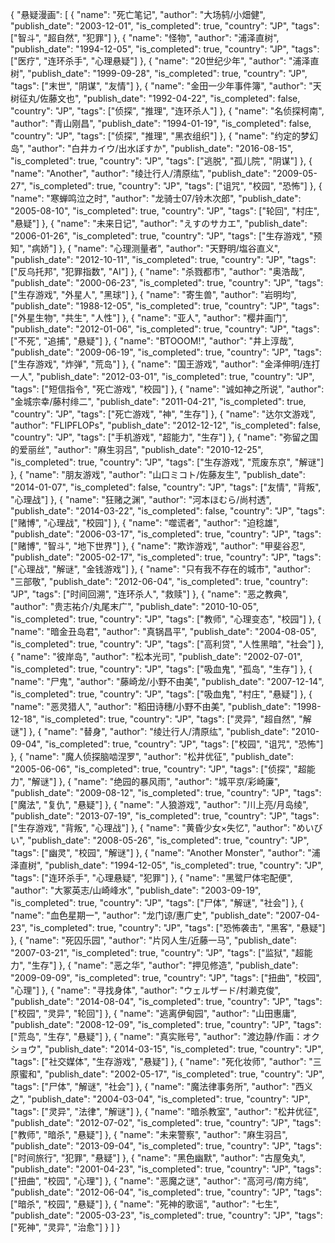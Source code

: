 {
  "悬疑漫画": [
    {
      "name": "死亡笔记",
      "author": "大场鸫/小畑健",
      "publish_date": "2003-12-01",
      "is_completed": true,
      "country": "JP",
      "tags": ["智斗", "超自然", "犯罪"]
    },
    {
      "name": "怪物",
      "author": "浦泽直树",
      "publish_date": "1994-12-05",
      "is_completed": true,
      "country": "JP",
      "tags": ["医疗", "连环杀手", "心理悬疑"]
    },
    {
      "name": "20世纪少年",
      "author": "浦泽直树",
      "publish_date": "1999-09-28",
      "is_completed": true,
      "country": "JP",
      "tags": ["末世", "阴谋", "友情"]
    },
    {
      "name": "金田一少年事件簿",
      "author": "天树征丸/佐藤文也",
      "publish_date": "1992-04-22",
      "is_completed": false,
      "country": "JP",
      "tags": ["侦探", "推理", "连环杀人"]
    },
    {
      "name": "名侦探柯南",
      "author": "青山刚昌",
      "publish_date": "1994-01-19",
      "is_completed": false,
      "country": "JP",
      "tags": ["侦探", "推理", "黑衣组织"]
    },
    {
      "name": "约定的梦幻岛",
      "author": "白井カイウ/出水ぽすか",
      "publish_date": "2016-08-15",
      "is_completed": true,
      "country": "JP",
      "tags": ["逃脱", "孤儿院", "阴谋"]
    },
    {
      "name": "Another",
      "author": "绫辻行人/清原纮",
      "publish_date": "2009-05-27",
      "is_completed": true,
      "country": "JP",
      "tags": ["诅咒", "校园", "恐怖"]
    },
    {
      "name": "寒蝉鸣泣之时",
      "author": "龙骑士07/铃木次郎",
      "publish_date": "2005-08-10",
      "is_completed": true,
      "country": "JP",
      "tags": ["轮回", "村庄", "悬疑"]
    },
    {
      "name": "未来日记",
      "author": "えすのサカエ",
      "publish_date": "2006-01-26",
      "is_completed": true,
      "country": "JP",
      "tags": ["生存游戏", "预知", "病娇"]
    },
    {
      "name": "心理测量者",
      "author": "天野明/塩谷直义",
      "publish_date": "2012-10-11",
      "is_completed": true,
      "country": "JP",
      "tags": ["反乌托邦", "犯罪指数", "AI"]
    },
    {
      "name": "杀戮都市",
      "author": "奥浩哉",
      "publish_date": "2000-06-23",
      "is_completed": true,
      "country": "JP",
      "tags": ["生存游戏", "外星人", "黑球"]
    },
    {
      "name": "寄生兽",
      "author": "岩明均",
      "publish_date": "1988-12-05",
      "is_completed": true,
      "country": "JP",
      "tags": ["外星生物", "共生", "人性"]
    },
    {
      "name": "亚人",
      "author": "樱井画门",
      "publish_date": "2012-01-06",
      "is_completed": true,
      "country": "JP",
      "tags": ["不死", "追捕", "悬疑"]
    },
    {
      "name": "BTOOOM!",
      "author": "井上淳哉",
      "publish_date": "2009-06-19",
      "is_completed": true,
      "country": "JP",
      "tags": ["生存游戏", "炸弹", "荒岛"]
    },
    {
      "name": "国王游戏",
      "author": "金泽伸明/连打一人",
      "publish_date": "2012-03-01",
      "is_completed": true,
      "country": "JP",
      "tags": ["短信指令", "死亡游戏", "校园"]
    },
    {
      "name": "诚如神之所说",
      "author": "金城宗幸/藤村绯二",
      "publish_date": "2011-04-21",
      "is_completed": true,
      "country": "JP",
      "tags": ["死亡游戏", "神", "生存"]
    },
    {
      "name": "达尔文游戏",
      "author": "FLIPFLOPs",
      "publish_date": "2012-12-12",
      "is_completed": false,
      "country": "JP",
      "tags": ["手机游戏", "超能力", "生存"]
    },
    {
      "name": "弥留之国的爱丽丝",
      "author": "麻生羽吕",
      "publish_date": "2010-12-25",
      "is_completed": true,
      "country": "JP",
      "tags": ["生存游戏", "荒废东京", "解谜"]
    },
    {
      "name": "朋友游戏",
      "author": "山口ミコト/佐藤友生",
      "publish_date": "2014-01-07",
      "is_completed": false,
      "country": "JP",
      "tags": ["友情", "背叛", "心理战"]
    },
    {
      "name": "狂赌之渊",
      "author": "河本ほむら/尚村透",
      "publish_date": "2014-03-22",
      "is_completed": false,
      "country": "JP",
      "tags": ["赌博", "心理战", "校园"]
    },
    {
      "name": "噬谎者",
      "author": "迫稔雄",
      "publish_date": "2006-03-17",
      "is_completed": true,
      "country": "JP",
      "tags": ["赌博", "智斗", "地下世界"]
    },
    {
      "name": "欺诈游戏",
      "author": "甲斐谷忍",
      "publish_date": "2005-02-17",
      "is_completed": true,
      "country": "JP",
      "tags": ["心理战", "解谜", "金钱游戏"]
    },
    {
      "name": "只有我不存在的城市",
      "author": "三部敬",
      "publish_date": "2012-06-04",
      "is_completed": true,
      "country": "JP",
      "tags": ["时间回溯", "连环杀人", "救赎"]
    },
    {
      "name": "恶之教典",
      "author": "贵志祐介/丸尾末广",
      "publish_date": "2010-10-05",
      "is_completed": true,
      "country": "JP",
      "tags": ["教师", "心理变态", "校园"]
    },
    {
      "name": "暗金丑岛君",
      "author": "真锅昌平",
      "publish_date": "2004-08-05",
      "is_completed": true,
      "country": "JP",
      "tags": ["高利贷", "人性黑暗", "社会"]
    },
    {
      "name": "彼岸岛",
      "author": "松本光司",
      "publish_date": "2002-07-01",
      "is_completed": true,
      "country": "JP",
      "tags": ["吸血鬼", "孤岛", "生存"]
    },
    {
      "name": "尸鬼",
      "author": "藤崎龙/小野不由美",
      "publish_date": "2007-12-14",
      "is_completed": true,
      "country": "JP",
      "tags": ["吸血鬼", "村庄", "悬疑"]
    },
    {
      "name": "恶灵猎人",
      "author": "稻田诗穗/小野不由美",
      "publish_date": "1998-12-18",
      "is_completed": true,
      "country": "JP",
      "tags": ["灵异", "超自然", "解谜"]
    },
    {
      "name": "替身",
      "author": "绫辻行人/清原纮",
      "publish_date": "2010-09-04",
      "is_completed": true,
      "country": "JP",
      "tags": ["校园", "诅咒", "恐怖"]
    },
    {
      "name": "魔人侦探脑啮涅罗",
      "author": "松井优征",
      "publish_date": "2005-06-06",
      "is_completed": true,
      "country": "JP",
      "tags": ["侦探", "超能力", "解谜"]
    },
    {
      "name": "绝园的暴风雨",
      "author": "城平京/彩崎廉",
      "publish_date": "2009-08-12",
      "is_completed": true,
      "country": "JP",
      "tags": ["魔法", "复仇", "悬疑"]
    },
    {
      "name": "人狼游戏",
      "author": "川上亮/月岛绫",
      "publish_date": "2013-07-19",
      "is_completed": true,
      "country": "JP",
      "tags": ["生存游戏", "背叛", "心理战"]
    },
    {
      "name": "黄昏少女×失忆",
      "author": "めいびい",
      "publish_date": "2008-05-26",
      "is_completed": true,
      "country": "JP",
      "tags": ["幽灵", "校园", "解谜"]
    },
    {
      "name": "Another Monster",
      "author": "浦泽直树",
      "publish_date": "1994-12-05",
      "is_completed": true,
      "country": "JP",
      "tags": ["连环杀手", "心理悬疑", "犯罪"]
    },
    {
      "name": "黑鹭尸体宅配便",
      "author": "大冢英志/山崎峰水",
      "publish_date": "2003-09-19",
      "is_completed": true,
      "country": "JP",
      "tags": ["尸体", "解谜", "社会"]
    },
    {
      "name": "血色星期一",
      "author": "龙门谅/惠广史",
      "publish_date": "2007-04-23",
      "is_completed": true,
      "country": "JP",
      "tags": ["恐怖袭击", "黑客", "悬疑"]
    },
    {
      "name": "死囚乐园",
      "author": "片冈人生/近藤一马",
      "publish_date": "2007-03-21",
      "is_completed": true,
      "country": "JP",
      "tags": ["监狱", "超能力", "生存"]
    },
    {
      "name": "恶之华",
      "author": "押见修造",
      "publish_date": "2009-09-09",
      "is_completed": true,
      "country": "JP",
      "tags": ["扭曲", "校园", "心理"]
    },
    {
      "name": "寻找身体",
      "author": "ウェルザード/村濑克俊",
      "publish_date": "2014-08-04",
      "is_completed": true,
      "country": "JP",
      "tags": ["校园", "灵异", "轮回"]
    },
    {
      "name": "逃离伊甸园",
      "author": "山田惠庸",
      "publish_date": "2008-12-09",
      "is_completed": true,
      "country": "JP",
      "tags": ["荒岛", "生存", "悬疑"]
    },
    {
      "name": "真实账号",
      "author": "渡边静/作画：オクショウ",
      "publish_date": "2014-03-15",
      "is_completed": true,
      "country": "JP",
      "tags": ["社交媒体", "生存游戏", "悬疑"]
    },
    {
      "name": "死化妆师",
      "author": "三原蜜和",
      "publish_date": "2002-05-17",
      "is_completed": true,
      "country": "JP",
      "tags": ["尸体", "解谜", "社会"]
    },
    {
      "name": "魔法律事务所",
      "author": "西义之",
      "publish_date": "2004-03-04",
      "is_completed": true,
      "country": "JP",
      "tags": ["灵异", "法律", "解谜"]
    },
    {
      "name": "暗杀教室",
      "author": "松井优征",
      "publish_date": "2012-07-02",
      "is_completed": true,
      "country": "JP",
      "tags": ["教师", "暗杀", "悬疑"]
    },
    {
      "name": "未来警察",
      "author": "麻生羽吕",
      "publish_date": "2013-09-04",
      "is_completed": true,
      "country": "JP",
      "tags": ["时间旅行", "犯罪", "悬疑"]
    },
    {
      "name": "黑色幽默",
      "author": "古屋兔丸",
      "publish_date": "2001-04-23",
      "is_completed": true,
      "country": "JP",
      "tags": ["扭曲", "校园", "心理"]
    },
    {
      "name": "恶魔之谜",
      "author": "高河弓/南方纯",
      "publish_date": "2012-06-04",
      "is_completed": true,
      "country": "JP",
      "tags": ["暗杀", "校园", "悬疑"]
    },
    {
      "name": "死神的歌谣",
      "author": "七生",
      "publish_date": "2005-03-23",
      "is_completed": true,
      "country": "JP",
      "tags": ["死神", "灵异", "治愈"]
    }
  ]
}